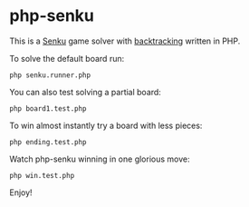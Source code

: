 php-senku
=========

This is a [Senku](http://es.wikipedia.org/wiki/Senku) game solver with [backtracking](http://en.wikipedia.org/wiki/Backtracking) written in PHP.

To solve the default board run:

    php senku.runner.php

You can also test solving a partial board:

    php board1.test.php

To win almost instantly try a board with less pieces:

    php ending.test.php

Watch php-senku winning in one glorious move:

    php win.test.php


Enjoy!
